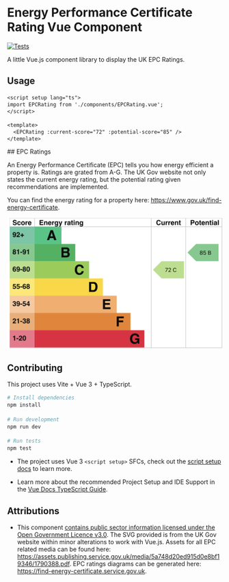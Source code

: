 # Energy Performance Certificate Rating Vue Component

[![Tests](https://github.com/gemmadlou/vue-epc-component/actions/workflows/test.yml/badge.svg)](https://github.com/gemmadlou/vue-epc-component/actions/workflows/test.yml)

A little Vue.js component library to display the UK EPC Ratings.

## Usage

```vue
<script setup lang="ts">
import EPCRating from './components/EPCRating.vue';
</script>

<template>
  <EPCRating :current-score="72" :potential-score="85" />
</template>
```

## EPC Ratings

An Energy Performance Certificate (EPC) tells you how energy efficient a property is. Ratings are grated from A-G. The UK Gov website not only states the current energy rating, but the potential rating given recommendations are implemented.

You can find the energy rating for a property here: https://www.gov.uk/find-energy-certificate.

![energy-performance-rating](./src/assets/epc-example.png)

## Contributing

This project uses Vite + Vue 3 + TypeScript.

```bash
# Install dependencies
npm install

# Run development
npm run dev

# Run tests
npm test
```


- The project uses Vue 3 `<script setup>` SFCs, check out the [script setup docs](https://v3.vuejs.org/api/sfc-script-setup.html#sfc-script-setup) to learn more.

- Learn more about the recommended Project Setup and IDE Support in the [Vue Docs TypeScript Guide](https://vuejs.org/guide/typescript/overview.html#project-setup).

## Attributions

- This component [contains public sector information licensed under the Open Government Licence v3.0](https://www.nationalarchives.gov.uk/doc/open-government-licence/version/3/). The SVG provided is from the UK Gov website within minor alterations to work with Vue.js. Assets for all EPC related media can be found here: https://assets.publishing.service.gov.uk/media/5a748d20ed915d0e8bf19346/1790388.pdf. EPC ratings diagrams can be generated here: https://find-energy-certificate.service.gov.uk. 